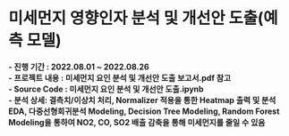 # 미세먼지 영향인자 분석 및 개선안 도출(예측 모델)
 
**- 진행 기간 : 2022.08.01 ~ 2022.08.26**   
**- 프로젝트 내용 : 미세먼지 요인 분석 및 개선안 도출 보고서.pdf 참고**   
**- Source Code : 미세먼지 요인 분석 및 개선안 도출.ipynb**    
**- 분석 상세: 결측치/이상치 처리, Normalizer 적용을 통한 Heatmap 출력 및 분석 EDA, 다중선형회귀분석 Modeling, Decision Tree Modeling, Random Forest Modeling을 통하여 NO2, CO, SO2 배출 감축을 통해 미세먼지를 줄일 수 있음**   

